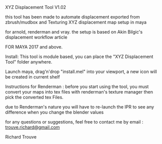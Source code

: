 XYZ Displacement Tool V1.02


this tool has been made to automate displacement exported from zbrush/mudbox and Texturing XYZ displacement map setup in maya


for arnold, renderman and vray.
the setup is based on Akin Bilgic's displacement workflow article

FOR MAYA 2017 and above.


Install:
This tool is module based, you can place the "XYZ Displacement Tool" folder anywhere.

Launch maya, drag'n'drop "install.mel" into your viewport, a new icon will be created in current shelf

Instructions for Renderman : 
before you start using the tool, you must convert your maps into tex files with renderman's texture manager then pick the converted tex Files.

due to Renderman's nature you will have to re-launch the IPR to see any difference when you change the blender values

for any questions or suggestions, feel free to contact me by email : trouve.richard@gmail.com

Richard Trouve 
